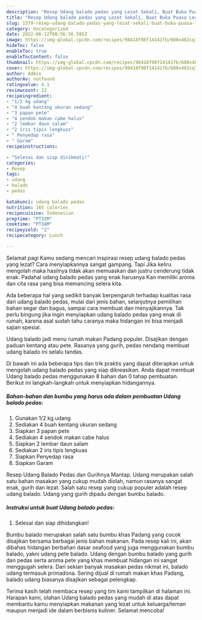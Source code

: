 ```yaml
---
description: "Resep Udang balado pedas yang Lezat Sekali, Buat Buka Puasa Lezat Sekali"
title: "Resep Udang balado pedas yang Lezat Sekali, Buat Buka Puasa Lezat Sekali"
slug: 1379-resep-udang-balado-pedas-yang-lezat-sekali-buat-buka-puasa-lezat-sekali
category: Uncategorized
date: 2022-06-12T00:56:56.595Z
image: https://img-global.cpcdn.com/recipes/98418f98f14141fb/680x482cq70/udang-balado-pedas-foto-resep-utama.jpg
hideToc: false
enableToc: true
enableTocContent: false
thumbnail: https://img-global.cpcdn.com/recipes/98418f98f14141fb/680x482cq70/udang-balado-pedas-foto-resep-utama.jpg
cover: https://img-global.cpcdn.com/recipes/98418f98f14141fb/680x482cq70/udang-balado-pedas-foto-resep-utama.jpg
author: Admin
authorAv: notfound
ratingvalue: 4.1
reviewcount: 22
recipeingredient:
- "1/2 kg udang"
- "4 buah kentang ukuran sedang"
- "3 papan pete"
- "4 sendok makan cabe halus"
- "2 lembar daun salam"
- "2 iris tipis lengkuas"
- " Penyedap rasa"
- " Garam"
recipeinstructions:

- "Selesai dan siap dinikmati!"
categories:
- Resep
tags:
- udang
- balado
- pedas

katakunci: udang balado pedas 
nutrition: 165 calories
recipecuisine: Indonesian
preptime: "PT32M"
cooktime: "PT34M"
recipeyield: "2"
recipecategory: Lunch

---
```



Selamat pagi Kamu sedang mencari inspirasi resep udang balado pedas yang lezat? Cara menyiapkannya sangat gampang. Tapi Jika keliru mengolah maka hasilnya tidak akan memuaskan dan justru cenderung tidak enak. Padahal udang balado pedas yang enak harusnya Kan memiliki aroma dan cita rasa yang bisa memancing selera kita.


Ada beberapa hal yang sedikit banyak berpengaruh terhadap kualitas rasa dari udang balado pedas, mulai dari jenis bahan, selanjutnya pemilihan bahan segar dan bagus, sampai cara membuat dan menyajikannya. Tak perlu bingung jika ingin menyiapkan udang balado pedas yang enak di rumah, karena asal sudah tahu caranya maka hidangan ini bisa menjadi sajian spesial.

Udang balado jadi menu rumah makan Padang populer. Disajikan dengan paduan kentang atau pete. Rasanya yang gurih, pedas nendang membuat udang balado ini selalu tandas.


Di bawah ini ada beberapa tips dan trik praktis yang dapat diterapkan untuk mengolah udang balado pedas yang siap dikreasikan. Anda dapat membuat Udang balado pedas menggunakan 8 bahan dan 0 tahap pembuatan. Berikut ini langkah-langkah untuk menyiapkan hidangannya.

<!--inarticleads1-->

##### Bahan-bahan dan bumbu yang harus ada dalam pembuatan Udang balado pedas:

1. Gunakan 1/2 kg udang
1. Sediakan 4 buah kentang ukuran sedang
1. Siapkan 3 papan pete
1. Sediakan 4 sendok makan cabe halus
1. Siapkan 2 lembar daun salam
1. Sediakan 2 iris tipis lengkuas
1. Siapkan  Penyedap rasa
1. Siapkan  Garam


Resep Udang Balado Pedas dan Gurihnya Mantap. Udang merupakan salah satu bahan masakan yang cukup mudah diolah, namun rasanya sangat enak, gurih dan lezat. Salah satu resep yang cukup populer adalah resep udang balado. Udang yang gurih dipadu dengan bumbu balado. 

<!--inarticleads2-->

##### Instruksi untuk buat Udang balado pedas:


1. Selesai dan siap dihidangkan!

Bumbu balado merupakan salah satu bumbu khas Padang yang cocok disajikan bersama berbagai jenis bahan makanan. Pada resep kali ini, akan dibahas hidangan berbahan dasar seafood yang juga menggunakan bumbu balado, yakni udang pete balado. Udang dengan bumbu balado yang gurih dan pedas serta aroma pete yang khas membuat hidangan ini sangat menggugah selera. Dari sekian banyak masakan pedas nikmat ini, balado udang termasuk primadona. Sering dijual di rumah makan khas Padang, balado udang biasanya disajikan sebagai pelengkap. 

Terima kasih telah membaca resep yang tim kami tampilkan di halaman ini. Harapan kami, olahan Udang balado pedas yang mudah di atas dapat membantu kamu menyiapkan makanan yang lezat untuk keluarga/teman maupun menjadi ide dalam berbisnis kuliner. Selamat mencoba!
